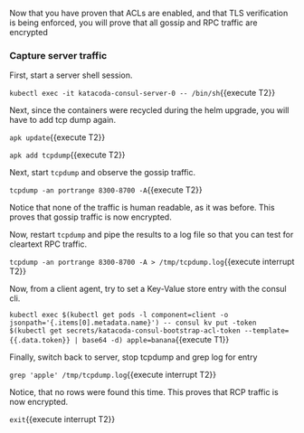 Now that you have proven that ACLs are enabled, and that TLS verification is being enforced,
you will prove that all gossip and RPC traffic are encrypted


### Capture server traffic

First, start a server shell session.

`kubectl exec -it katacoda-consul-server-0 -- /bin/sh`{{execute T2}}

Next, since the containers were recycled during the helm upgrade, you will
have to add tcp dump again.

`apk update`{{execute T2}}

`apk add tcpdump`{{execute T2}}

Next, start `tcpdump` and observe the gossip traffic.

`tcpdump -an portrange 8300-8700 -A`{{execute T2}}

Notice that none of the traffic is human readable, as it was before. This
proves that gossip traffic is now encrypted.

Now, restart `tcpdump` and pipe the results to a log file so that
you can test for cleartext RPC traffic.

`tcpdump -an portrange 8300-8700 -A > /tmp/tcpdump.log`{{execute interrupt T2}}

Now, from a client agent, try to set a Key-Value store entry with the consul cli.

`kubectl exec $(kubectl get pods -l component=client -o jsonpath='{.items[0].metadata.name}') -- consul kv put -token $(kubectl get secrets/katacoda-consul-bootstrap-acl-token --template={{.data.token}} | base64 -d) apple=banana`{{execute T1}}

Finally, switch back to server, stop tcpdump and grep log for entry

`grep 'apple' /tmp/tcpdump.log`{{execute interrupt T2}}

Notice, that no rows were found this time. This proves that RCP traffic is now encrypted.

`exit`{{execute interrupt T2}}